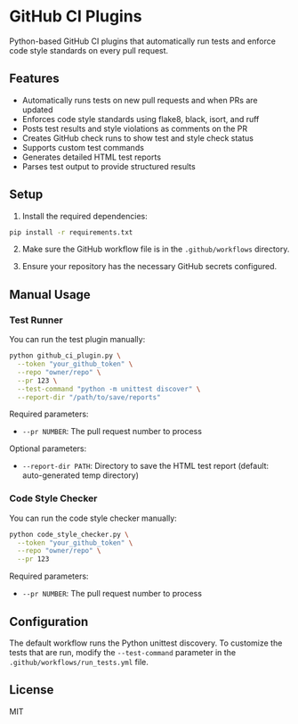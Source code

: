 # GitHub CI Plugins

Python-based GitHub CI plugins that automatically run tests and enforce code style standards on every pull request.

## Features

- Automatically runs tests on new pull requests and when PRs are updated
- Enforces code style standards using flake8, black, isort, and ruff
- Posts test results and style violations as comments on the PR
- Creates GitHub check runs to show test and style check status
- Supports custom test commands
- Generates detailed HTML test reports
- Parses test output to provide structured results

## Setup

1. Install the required dependencies:

```bash
pip install -r requirements.txt
```

2. Make sure the GitHub workflow file is in the `.github/workflows` directory.

3. Ensure your repository has the necessary GitHub secrets configured.

## Manual Usage

### Test Runner

You can run the test plugin manually:

```bash
python github_ci_plugin.py \
  --token "your_github_token" \
  --repo "owner/repo" \
  --pr 123 \
  --test-command "python -m unittest discover" \
  --report-dir "/path/to/save/reports"
```

Required parameters:
- `--pr NUMBER`: The pull request number to process

Optional parameters:
- `--report-dir PATH`: Directory to save the HTML test report (default: auto-generated temp directory)

### Code Style Checker

You can run the code style checker manually:

```bash
python code_style_checker.py \
  --token "your_github_token" \
  --repo "owner/repo" \
  --pr 123
```

Required parameters:
- `--pr NUMBER`: The pull request number to process

## Configuration

The default workflow runs the Python unittest discovery. To customize the tests that are run, modify the `--test-command` parameter in the `.github/workflows/run_tests.yml` file.

## License

MIT
